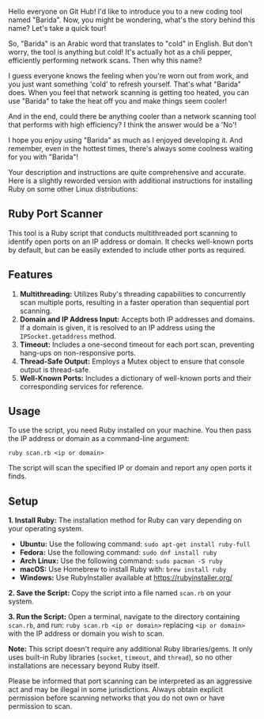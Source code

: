 Hello everyone on Git Hub! I'd like to introduce you to a new coding tool named "Barida". Now, you might be wondering, what's the story behind this name? Let's take a quick tour!

So, "Barida" is an Arabic word that translates to "cold" in English. But don't worry, the tool is anything but cold! It's actually hot as a chili pepper, efficiently performing network scans. Then why this name?

I guess everyone knows the feeling when you're worn out from work, and you just want something 'cold' to refresh yourself. That's what "Barida" does. When you feel that network scanning is getting too heated, you can use "Barida" to take the heat off you and make things seem cooler!

And in the end, could there be anything cooler than a network scanning tool that performs with high efficiency? I think the answer would be a 'No'!

I hope you enjoy using "Barida" as much as I enjoyed developing it. And remember, even in the hottest times, there's always some coolness waiting for you with "Barida"! 

Your description and instructions are quite comprehensive and accurate. Here is a slightly reworded version with additional instructions for installing Ruby on some other Linux distributions:

## Ruby Port Scanner

This tool is a Ruby script that conducts multithreaded port scanning to identify open ports on an IP address or domain. It checks well-known ports by default, but can be easily extended to include other ports as required.

## Features

1. **Multithreading:** Utilizes Ruby's threading capabilities to concurrently scan multiple ports, resulting in a faster operation than sequential port scanning.
2. **Domain and IP Address Input:** Accepts both IP addresses and domains. If a domain is given, it is resolved to an IP address using the `IPSocket.getaddress` method.
3. **Timeout:** Includes a one-second timeout for each port scan, preventing hang-ups on non-responsive ports.
4. **Thread-Safe Output:** Employs a Mutex object to ensure that console output is thread-safe.
5. **Well-Known Ports:** Includes a dictionary of well-known ports and their corresponding services for reference.

## Usage

To use the script, you need Ruby installed on your machine. You then pass the IP address or domain as a command-line argument:

```
ruby scan.rb <ip or domain>
```

The script will scan the specified IP or domain and report any open ports it finds.

## Setup

**1. Install Ruby:** The installation method for Ruby can vary depending on your operating system.

   - **Ubuntu:** Use the following command: ```sudo apt-get install ruby-full```
   - **Fedora:** Use the following command: ```sudo dnf install ruby```
   - **Arch Linux:** Use the following command: ```sudo pacman -S ruby```
   - **macOS:** Use Homebrew to install Ruby with: ```brew install ruby```
   - **Windows:** Use RubyInstaller available at https://rubyinstaller.org/

**2. Save the Script:** Copy the script into a file named `scan.rb` on your system.

**3. Run the Script:** Open a terminal, navigate to the directory containing `scan.rb`, and run: ```ruby scan.rb <ip or domain>``` replacing `<ip or domain>` with the IP address or domain you wish to scan.

**Note:** This script doesn't require any additional Ruby libraries/gems. It only uses built-in Ruby libraries (`socket`, `timeout`, and `thread`), so no other installations are necessary beyond Ruby itself.

Please be informed that port scanning can be interpreted as an aggressive act and may be illegal in some jurisdictions. Always obtain explicit permission before scanning networks that you do not own or have permission to scan.
